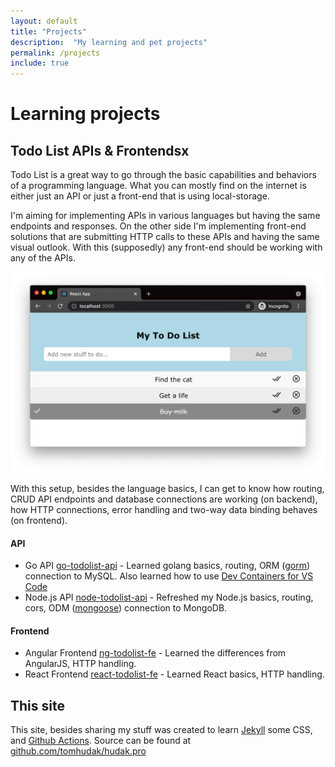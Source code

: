 ```yaml
---
layout: default
title: "Projects"
description:  "My learning and pet projects"
permalink: /projects
include: true
---
```


# Learning projects

## Todo List APIs & Frontendsx

Todo List is a great way to go through the basic capabilities and behaviors of a programming language. What you can mostly find on the internet is either just an API or just a front-end that is using local-storage. 

I'm aiming for implementing APIs in various languages but having the same endpoints and responses. On the other side I'm implementing front-end solutions that are submitting HTTP calls to these APIs and having the same visual outlook. With this (supposedly) any front-end should be working with any of the APIs.

[![Todo list frontend](/assets/todolist.png)](/assets/todolist.png)

With this setup, besides the language basics, I can get to know how routing, CRUD API endpoints and database connections are working (on backend), how HTTP connections, error handling and two-way data binding behaves (on frontend).

#### API

- Go API [go-todolist-api](https://github.com/tomhudak/go-todolist-api) - Learned golang basics, routing, ORM ([gorm](https://gorm.io/)) connection to MySQL. Also learned how to use [Dev Containers for VS Code](/blog/2021-11-16-containerize-your-development-environment-with-visual-studio-code/)
- Node.js API [node-todolist-api](https://github.com/tomhudak/node-todolist-api) - Refreshed my Node.js basics, routing, cors, ODM ([mongoose](https://mongoosejs.com/)) connection to MongoDB.

#### Frontend

- Angular Frontend [ng-todolist-fe](https://github.com/tomhudak/ng-todolist-fe) - Learned the differences from AngularJS, HTTP handling.
- React Frontend [react-todolist-fe](https://github.com/tomhudak/react-todolist-fe) - Learned React basics, HTTP handling.

## This site

This site, besides sharing my stuff was created to learn [Jekyll](https://jekyllrb.com/) some CSS, and [Github Actions](https://github.com/features/actions). Source can be found at [github.com/tomhudak/hudak.pro](https://github.com/tomhudak/hudak.pro)